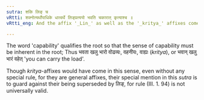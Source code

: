 ```yaml
---
sutra: शकि लिङ् च
vRtti: शक्नोत्यर्थोपाधिके धात्वर्थे लिङ्प्रत्ययो भवति चकारात् कृत्याश्च ॥
vRtti_eng: And the affix '_Lin_' as well as the '_kritya_' affixes come after a verb, when the sense is that of 'capability'.

---
```

The word 'capability' qualifies the root so that the sense of capability must be inherent in the root; Thus भवता खलु भारो वोढव्यः, वहनीयः, वाह्यः (_kritya_), or भवान् खलु भारं वहेत् 'you can carry the load'.

Though _kritya_-affixes would have come in this sense, even without any special rule, for they are general affixes, their special mention in this _sutra_ is to guard against their being superseded by लिङ्, for rule (III. 1. 94) is not universally valid.